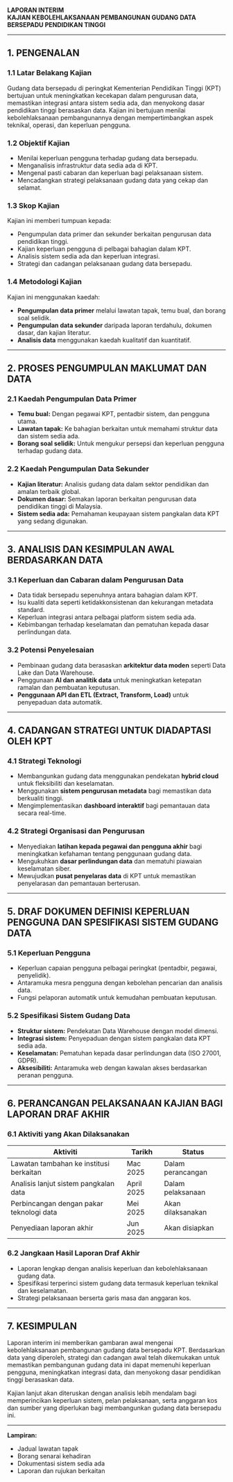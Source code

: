 **LAPORAN INTERIM**  
**KAJIAN KEBOLEHLAKSANAAN PEMBANGUNAN GUDANG DATA BERSEPADU PENDIDIKAN TINGGI**  

---

## **1. PENGENALAN**  
### **1.1 Latar Belakang Kajian**  
Gudang data bersepadu di peringkat Kementerian Pendidikan Tinggi (KPT) bertujuan untuk meningkatkan kecekapan dalam pengurusan data, memastikan integrasi antara sistem sedia ada, dan menyokong dasar pendidikan tinggi berasaskan data. Kajian ini bertujuan menilai kebolehlaksanaan pembangunannya dengan mempertimbangkan aspek teknikal, operasi, dan keperluan pengguna.

### **1.2 Objektif Kajian**  
- Menilai keperluan pengguna terhadap gudang data bersepadu.
- Menganalisis infrastruktur data sedia ada di KPT.
- Mengenal pasti cabaran dan keperluan bagi pelaksanaan sistem.
- Mencadangkan strategi pelaksanaan gudang data yang cekap dan selamat.

### **1.3 Skop Kajian**  
Kajian ini memberi tumpuan kepada:
- Pengumpulan data primer dan sekunder berkaitan pengurusan data pendidikan tinggi.
- Kajian keperluan pengguna di pelbagai bahagian dalam KPT.
- Analisis sistem sedia ada dan keperluan integrasi.
- Strategi dan cadangan pelaksanaan gudang data bersepadu.

### **1.4 Metodologi Kajian**  
Kajian ini menggunakan kaedah:
- **Pengumpulan data primer** melalui lawatan tapak, temu bual, dan borang soal selidik.
- **Pengumpulan data sekunder** daripada laporan terdahulu, dokumen dasar, dan kajian literatur.
- **Analisis data** menggunakan kaedah kualitatif dan kuantitatif.

---

## **2. PROSES PENGUMPULAN MAKLUMAT DAN DATA**  
### **2.1 Kaedah Pengumpulan Data Primer**  
- **Temu bual:** Dengan pegawai KPT, pentadbir sistem, dan pengguna utama.
- **Lawatan tapak:** Ke bahagian berkaitan untuk memahami struktur data dan sistem sedia ada.
- **Borang soal selidik:** Untuk mengukur persepsi dan keperluan pengguna terhadap gudang data.

### **2.2 Kaedah Pengumpulan Data Sekunder**  
- **Kajian literatur:** Analisis gudang data dalam sektor pendidikan dan amalan terbaik global.
- **Dokumen dasar:** Semakan laporan berkaitan pengurusan data pendidikan tinggi di Malaysia.
- **Sistem sedia ada:** Pemahaman keupayaan sistem pangkalan data KPT yang sedang digunakan.

---

## **3. ANALISIS DAN KESIMPULAN AWAL BERDASARKAN DATA**  
### **3.1 Keperluan dan Cabaran dalam Pengurusan Data**  
- Data tidak bersepadu sepenuhnya antara bahagian dalam KPT.
- Isu kualiti data seperti ketidakkonsistenan dan kekurangan metadata standard.
- Keperluan integrasi antara pelbagai platform sistem sedia ada.
- Kebimbangan terhadap keselamatan dan pematuhan kepada dasar perlindungan data.

### **3.2 Potensi Penyelesaian**  
- Pembinaan gudang data berasaskan **arkitektur data moden** seperti Data Lake dan Data Warehouse.
- Penggunaan **AI dan analitik data** untuk meningkatkan ketepatan ramalan dan pembuatan keputusan.
- **Penggunaan API dan ETL (Extract, Transform, Load)** untuk penyepaduan data automatik.

---

## **4. CADANGAN STRATEGI UNTUK DIADAPTASI OLEH KPT**  
### **4.1 Strategi Teknologi**  
- Membangunkan gudang data menggunakan pendekatan **hybrid cloud** untuk fleksibiliti dan keselamatan.
- Menggunakan **sistem pengurusan metadata** bagi memastikan data berkualiti tinggi.
- Mengimplementasikan **dashboard interaktif** bagi pemantauan data secara real-time.

### **4.2 Strategi Organisasi dan Pengurusan**  
- Menyediakan **latihan kepada pegawai dan pengguna akhir** bagi meningkatkan kefahaman tentang penggunaan gudang data.
- Mengukuhkan **dasar perlindungan data** dan mematuhi piawaian keselamatan siber.
- Mewujudkan **pusat penyelaras data** di KPT untuk memastikan penyelarasan dan pemantauan berterusan.

---

## **5. DRAF DOKUMEN DEFINISI KEPERLUAN PENGGUNA DAN SPESIFIKASI SISTEM GUDANG DATA**  
### **5.1 Keperluan Pengguna**  
- Keperluan capaian pengguna pelbagai peringkat (pentadbir, pegawai, penyelidik).
- Antaramuka mesra pengguna dengan kebolehan pencarian dan analisis data.
- Fungsi pelaporan automatik untuk kemudahan pembuatan keputusan.

### **5.2 Spesifikasi Sistem Gudang Data**  
- **Struktur sistem:** Pendekatan Data Warehouse dengan model dimensi.
- **Integrasi sistem:** Penyepaduan dengan sistem pangkalan data KPT sedia ada.
- **Keselamatan:** Pematuhan kepada dasar perlindungan data (ISO 27001, GDPR).
- **Aksesibiliti:** Antaramuka web dengan kawalan akses berdasarkan peranan pengguna.

---

## **6. PERANCANGAN PELAKSANAAN KAJIAN BAGI LAPORAN DRAF AKHIR**  
### **6.1 Aktiviti yang Akan Dilaksanakan**  
| Aktiviti | Tarikh | Status |
|----------|--------|--------|
| Lawatan tambahan ke institusi berkaitan | Mac 2025 | Dalam perancangan |
| Analisis lanjut sistem pangkalan data | April 2025 | Dalam pelaksanaan |
| Perbincangan dengan pakar teknologi data | Mei 2025 | Akan dilaksanakan |
| Penyediaan laporan akhir | Jun 2025 | Akan disiapkan |

### **6.2 Jangkaan Hasil Laporan Draf Akhir**  
- Laporan lengkap dengan analisis keperluan dan kebolehlaksanaan gudang data.
- Spesifikasi terperinci sistem gudang data termasuk keperluan teknikal dan keselamatan.
- Strategi pelaksanaan berserta garis masa dan anggaran kos.

---

## **7. KESIMPULAN**  
Laporan interim ini memberikan gambaran awal mengenai kebolehlaksanaan pembangunan gudang data bersepadu KPT. Berdasarkan data yang diperoleh, strategi dan cadangan awal telah dikemukakan untuk memastikan pembangunan gudang data ini dapat memenuhi keperluan pengguna, meningkatkan integrasi data, dan menyokong dasar pendidikan tinggi berasaskan data.

Kajian lanjut akan diteruskan dengan analisis lebih mendalam bagi memperincikan keperluan sistem, pelan pelaksanaan, serta anggaran kos dan sumber yang diperlukan bagi membangunkan gudang data bersepadu ini.

---

**Lampiran:**  
- Jadual lawatan tapak  
- Borang senarai kehadiran
- Dokumentasi sistem sedia ada  
- Laporan dan rujukan berkaitan

